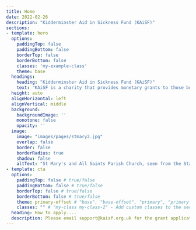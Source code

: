 ```yaml
---
title: Home
date: 2022-02-26
description: "Kidderminster Aid in Sickness Fund (KAiSF)"
sections:
- template: hero
  options:
    paddingTop: false
    paddingBottom: false
    borderTop: false
    borderBottom: false
    classes: 'my-example-class'
    theme: base
  headings:
    heading: "Kidderminster Aid in Sickness Fund (KAiSF)"
    text: "KAiSF is a charity that provides monetary grants to those both suffering from ill health and in financial need. Applicants must live in the former borough of Kidderminster in Worcestershire, UK."
  height: auto
  alignHorizontal: left
  alignVertical: middle
  background:
    backgroundImage: ''
    monotone: false
    opacity: ''
  image:
    image: "images/pages/stmary2.jpg"
    overlap: false
    border: false
    borderRadius: true
    shadow: false
    altText: "St Mary's and All Saints Parish Church, seen from the Staffordshire and Worcestershire Canal. Tanya Dedyukhina, CC BY 3.0 <https://creativecommons.org/licenses/by/3.0>"
- template: cta 
  options:
    paddingTop: false # true/false
    paddingBottom: false # true/false
    borderTop: false # true/false
    borderBottom: false # true/false
    theme: primary-offset # "base", "base-offset", "primary", "primary-offset" - Uses color variables from `data/themes.json` to theme the section
    classes: "" # "my-class my-class-2" - Add custom classes to the section div for custom CSS styling
  heading: How to apply....
  description: Please email support@kaisf.org.uk for the grant application form.
---
```

